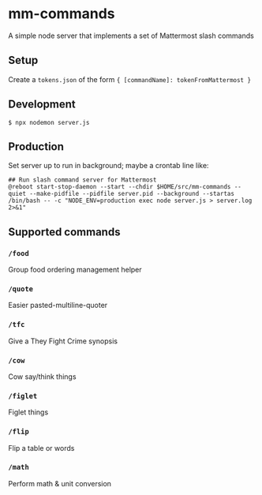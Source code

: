 # mm-commands

A simple node server that implements a set of Mattermost slash commands

## Setup

Create a `tokens.json` of the form `{ [commandName]: tokenFromMattermost }`

## Development

```
$ npx nodemon server.js
```

## Production

Set server up to run in background; maybe a crontab line like:
```
## Run slash command server for Mattermost
@reboot start-stop-daemon --start --chdir $HOME/src/mm-commands --quiet --make-pidfile --pidfile server.pid --background --startas /bin/bash -- -c "NODE_ENV=production exec node server.js > server.log 2>&1"
```

## Supported commands

### `/food`

Group food ordering management helper

### `/quote`

Easier pasted-multiline-quoter

### `/tfc`

Give a They Fight Crime synopsis

### `/cow`

Cow say/think things

### `/figlet`

Figlet things

### `/flip`

Flip a table or words

### `/math`

Perform math & unit conversion
